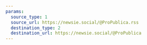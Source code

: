 ```yaml
---
params:
  source_type: 1
  source_url: https://newsie.social/@ProPublica.rss
  destination_type: 2
  destination_url: https://newsie.social/@ProPublica
---
```

